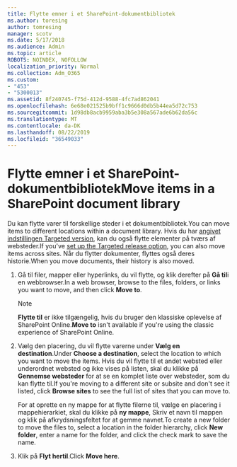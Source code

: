 ```yaml
---
title: Flytte emner i et SharePoint-dokumentbibliotek
ms.author: toresing
author: tomresing
manager: scotv
ms.date: 5/17/2018
ms.audience: Admin
ms.topic: article
ROBOTS: NOINDEX, NOFOLLOW
localization_priority: Normal
ms.collection: Adm_O365
ms.custom:
- "453"
- "5300013"
ms.assetid: 8f240745-f75d-412d-9588-4fc7ad862041
ms.openlocfilehash: 6e68e021525b9bff1c9666d0db5b44ea5d72c753
ms.sourcegitcommit: 1d98db8acb9959aba3b5e308a567ade6b62da56c
ms.translationtype: MT
ms.contentlocale: da-DK
ms.lasthandoff: 08/22/2019
ms.locfileid: "36549033"
---
```

# <a name="move-items-in-a-sharepoint-document-library"></a><span data-ttu-id="ebf18-102">Flytte emner i et SharePoint-dokumentbibliotek</span><span class="sxs-lookup"><span data-stu-id="ebf18-102">Move items in a SharePoint document library</span></span>

<span data-ttu-id="ebf18-103">Du kan flytte varer til forskellige steder i et dokumentbibliotek.</span><span class="sxs-lookup"><span data-stu-id="ebf18-103">You can move items to different locations within a document library.</span></span> <span data-ttu-id="ebf18-104">Hvis du har [angivet indstillingen Targeted version](https://go.microsoft.com/fwlink/?linkid=622980), kan du også flytte elementer på tværs af websteder.</span><span class="sxs-lookup"><span data-stu-id="ebf18-104">If you've [set up the Targeted release option](https://go.microsoft.com/fwlink/?linkid=622980), you can also move items across sites.</span></span> <span data-ttu-id="ebf18-105">Når du flytter dokumenter, flyttes også deres historie.</span><span class="sxs-lookup"><span data-stu-id="ebf18-105">When you move documents, their history is also moved.</span></span>
  
1. <span data-ttu-id="ebf18-106">Gå til filer, mapper eller hyperlinks, du vil flytte, og klik derefter på **Gå til**i en webbrowser.</span><span class="sxs-lookup"><span data-stu-id="ebf18-106">In a web browser, browse to the files, folders, or links you want to move, and then click **Move to**.</span></span>

    > [!NOTE]
    > <span data-ttu-id="ebf18-107">**Flytte til** er ikke tilgængelig, hvis du bruger den klassiske oplevelse af SharePoint Online.</span><span class="sxs-lookup"><span data-stu-id="ebf18-107">**Move to** isn't available if you're using the classic experience of SharePoint Online.</span></span>
  
2. <span data-ttu-id="ebf18-108">Vælg den placering, du vil flytte varerne under **Vælg en destination**.</span><span class="sxs-lookup"><span data-stu-id="ebf18-108">Under **Choose a destination**, select the location to which you want to move the items.</span></span> <span data-ttu-id="ebf18-109">Hvis du vil flytte til et andet websted eller underordnet websted og ikke vises på listen, skal du klikke på **Gennemse websteder** for at se en komplet liste over websteder, som du kan flytte til.</span><span class="sxs-lookup"><span data-stu-id="ebf18-109">If you're moving to a different site or subsite and don't see it listed, click **Browse sites** to see the full list of sites that you can move to.</span></span>

    <span data-ttu-id="ebf18-110">For at oprette en ny mappe for at flytte filerne til, vælge en placering i mappehierarkiet, skal du klikke på **ny mappe**, Skriv et navn til mappen og klik på afkrydsningsfeltet for at gemme navnet.</span><span class="sxs-lookup"><span data-stu-id="ebf18-110">To create a new folder to move the files to, select a location in the folder hierarchy, click **New folder**, enter a name for the folder, and click the check mark to save the name.</span></span>

3. <span data-ttu-id="ebf18-111">Klik på **Flyt hertil**.</span><span class="sxs-lookup"><span data-stu-id="ebf18-111">Click **Move here**.</span></span>
